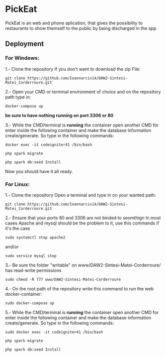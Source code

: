 # PickEat

PickEat is an web and phone aplication, that gives the possibility to restaurants to show themself to the public by being discharged in the app.



## Deployment

### For Windows:

1.- Clone the repository
If you don't want to download the zip File:

```
git clone https://github.com/Ioannarcis14/DAW2-Sintesi-Matei_Corderroure.git
```
2.- Open your CMD or terminal environment of choice and on the repository path type in:

```
docker-compose up
```
**be sure to have nothing running on port 3306 or 80**

3.- While the CMD/terminal is **running** the container open another CMD for enter inside the following container and make the database information create/generate. So type in the following commands:

```
docker exec -it codeigniter41 /bin/bash
```
```
php spark migrate
```
```
php spark db:seed Install
```
Now you should have it all ready.



### For Linux:

1.- Clone the repository
Open a terminal and type in on your wanted path:

```
git clone https://github.com/Ioannarcis14/DAW2-Sintesi-Matei_Corderroure.git
```
2.- Ensure that your ports 80 and 3306 are not binded to seomthign
In most cases Apache and mysql should be the problem to it, use this commands if it's the case

```
sudo systemctl stop apache2
```
and/or
```
sudo service mysql stop
```

3.- Be sure the folder "writable" on www/DAW2-Sintesi-Matei-Corderroure/ has read-write permissions

```
sudo chmod -R 777 www/DAW2-Sintesi-Matei-Corderroure
```

4.- On the root path of the repository write this command to run the web docker-container:
```
sudo docker-compose up
```
5.- While the CMD/terminal is **running** the container open another CMD for enter inside the following container and make the database information create/generate. So type in the following commands:

```
sudo docker exec -it codeigniter41 /bin/bash
```
```
php spark migrate
```
```
php spark db:seed Install
```
